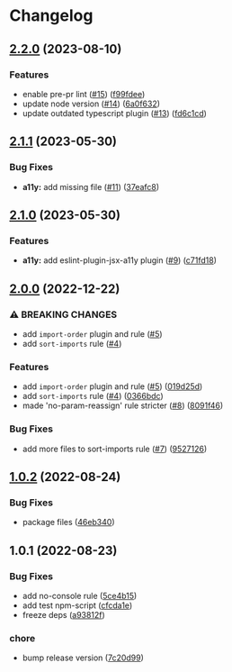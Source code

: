 # Changelog

## [2.2.0](https://github.com/gravity-ui/eslint-config/compare/v2.1.1...v2.2.0) (2023-08-10)


### Features

* enable pre-pr lint ([#15](https://github.com/gravity-ui/eslint-config/issues/15)) ([f99fdee](https://github.com/gravity-ui/eslint-config/commit/f99fdee32f4823803f110ada188fa4d5adb955fd))
* update node version ([#14](https://github.com/gravity-ui/eslint-config/issues/14)) ([6a0f632](https://github.com/gravity-ui/eslint-config/commit/6a0f63223420cbf55a08b4a43ae5c4108bcf7aeb))
* update outdated typescript plugin ([#13](https://github.com/gravity-ui/eslint-config/issues/13)) ([fd6c1cd](https://github.com/gravity-ui/eslint-config/commit/fd6c1cdf7050235ef540bc8f31b112210540c4a3))

## [2.1.1](https://github.com/gravity-ui/eslint-config/compare/v2.1.0...v2.1.1) (2023-05-30)


### Bug Fixes

* **a11y:** add missing file ([#11](https://github.com/gravity-ui/eslint-config/issues/11)) ([37eafc8](https://github.com/gravity-ui/eslint-config/commit/37eafc8f1275656e852d832ce0c4ef933346b003))

## [2.1.0](https://github.com/gravity-ui/eslint-config/compare/v2.0.0...v2.1.0) (2023-05-30)


### Features

* **a11y:** add eslint-plugin-jsx-a11y plugin ([#9](https://github.com/gravity-ui/eslint-config/issues/9)) ([c71fd18](https://github.com/gravity-ui/eslint-config/commit/c71fd18ac618b1450d200821659a751d1f1538a5))

## [2.0.0](https://github.com/gravity-ui/eslint-config/compare/v1.0.2...v2.0.0) (2022-12-22)


### ⚠ BREAKING CHANGES

* add `import-order` plugin and rule ([#5](https://github.com/gravity-ui/eslint-config/issues/5))
* add `sort-imports` rule ([#4](https://github.com/gravity-ui/eslint-config/issues/4))

### Features

* add `import-order` plugin and rule ([#5](https://github.com/gravity-ui/eslint-config/issues/5)) ([019d25d](https://github.com/gravity-ui/eslint-config/commit/019d25d18cf2ad907d917aa65d842c546fa8bb7c))
* add `sort-imports` rule ([#4](https://github.com/gravity-ui/eslint-config/issues/4)) ([0366bdc](https://github.com/gravity-ui/eslint-config/commit/0366bdce1d81f83acb9222f9cbff538883b5bec8))
* made 'no-param-reassign' rule stricter ([#8](https://github.com/gravity-ui/eslint-config/issues/8)) ([8091f46](https://github.com/gravity-ui/eslint-config/commit/8091f46a9aef819fa4907a565ac8571331aa6f73))


### Bug Fixes

* add more files to sort-imports rule ([#7](https://github.com/gravity-ui/eslint-config/issues/7)) ([9527126](https://github.com/gravity-ui/eslint-config/commit/9527126c472b533b5107073c0bcb0a164f9deb9c))

## [1.0.2](https://github.com/gravity-ui/eslint-config/compare/v1.0.1...v1.0.2) (2022-08-24)


### Bug Fixes

* package files ([46eb340](https://github.com/gravity-ui/eslint-config/commit/46eb340661058f9eec269cf7fe16c0c2924b1977))

## 1.0.1 (2022-08-23)


### Bug Fixes

* add no-console rule ([5ce4b15](https://github.com/gravity-ui/eslint-config/commit/5ce4b1530ae00e1876806f0cd0617b433727d2a8))
* add test npm-script ([cfcda1e](https://github.com/gravity-ui/eslint-config/commit/cfcda1e9c45a0eba0c5851edea009aa5297f20e0))
* freeze deps ([a93812f](https://github.com/gravity-ui/eslint-config/commit/a93812ff0b1804365c793d592a68c2d1a63cbb52))


### chore

* bump release version ([7c20d99](https://github.com/gravity-ui/eslint-config/commit/7c20d9942618a9ec4500aefadc95be7473bd74fd))

